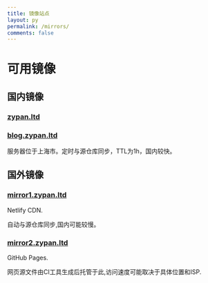 ```yaml
---
title: 镜像站点
layout: py
permalink: /mirrors/
comments: false
---
```


# 可用镜像

## 国内镜像

### [zypan.ltd](https://zypan.ltd)

### [blog.zypan.ltd](https://blog.zypan.ltd)

服务器位于上海市。定时与源仓库同步，TTL为1h，国内较快。

## 国外镜像

### [mirror1.zypan.ltd](https://mirror1.zypan.ltd)

Netlify CDN.

自动与源仓库同步,国内可能较慢。

### [mirror2.zypan.ltd](https://mirror2.zypan.ltd)

GitHub Pages.

网页源文件由CI工具生成后托管于此,访问速度可能取决于具体位置和ISP.